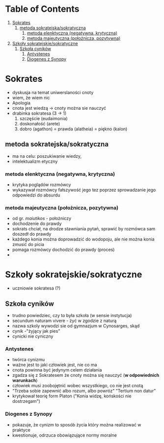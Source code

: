 
# Table of Contents

1.  [Sokrates](#org93db3dd)
    1.  [metoda sokratejska/sokratyczna](#orgfb55b9f)
        1.  [metoda elenktyczna (negatywna, krytyczna)](#orge13d79f)
        2.  [metoda majeutyczna (położnicza, pozytywna)](#orga05cea1)
2.  [Szkoły sokratejskie/sokratyczne](#org9aea95e)
    1.  [Szkoła cyników](#orgf644c68)
        1.  [Antystenes](#orga76947b)
        2.  [Diogenes z Synopy](#org2b2559e)



<a id="org93db3dd"></a>

# Sokrates

-   dyskusja na temat uniwerslaności cnoty
-   wiem, że wiem nic
-   Apologia
-   cnota jest wiedzą → cnoty można sie nauczyć
-   drabinka sokratesa (3 → 1)
    1.  szczęście (eudaimonia)
    2.  doskonałość (arete)
    3.  dobro (agathon) = prawda (alatheia) = piękno (kalon)


<a id="orgfb55b9f"></a>

## metoda sokratejska/sokratyczna

-   ma na celu: poszukiwanie wiedzy,
-   intelektualizm etyczny


<a id="orge13d79f"></a>

### metoda elenktyczna (negatywna, krytyczna)

-   krytyka poglądów rozmówcy
-   wykazywał rozmówcy fałszywość jego tez poprzez sprowadzanie jego odpowiedzi do absurdu


<a id="orga05cea1"></a>

### metoda majeutyczna (położnicza, pozytywna)

-   od gr. *maiutikos* - położniczy
-   dochodzenie do prawdy
-   sokrats chciał, na drodze stawniania pytań, sprawić by rozmówca sam doszedł do prawdy
-   każdego konia można doprowadzić do wodopoju, ale nie można konia zmusić do picia
-   pomaga rozmówcy dochodzić do prawdy (proces)
-   


<a id="org9aea95e"></a>

# Szkoły sokratejskie/sokratyczne

-   uczniowie sokratesa (?)


<a id="orgf644c68"></a>

## Szkoła cyników

-   trudno powiedziec, czy to była szkoła (w sensie instytucja)
-   secundum naturam vivere - żyć w zgodzie z naturą
-   nazwa szkoly wywodzi sie od gymnazjum w Cynosarges, skąd
-   cynik -"żyjący jak pies"
-   cynicki nie cyniczny


<a id="orga76947b"></a>

### Antystenes

-   twórca cynizmu
-   ważne jest to jaki człowiek jest, nie co ma
-   cnota powinna być jedynym celem działania
-   zgadza się z Sokratesem że cnoty można się nauczyć (**w odpowiednich warunkach**)
-   człowiek musi zoobojętnić wobec wszystkiego, co nie jest cnotą
-   "Trzeba sobie zapewnić albo rozum, albo powróz" "Tertium non datur"
-   krytykował teorię form Platon ("Konia widzę, końskości nie dostrzegam")


<a id="org2b2559e"></a>

### Diogenes z Synopy

-   pokazuje, że cynizm to sposób życia który można realizować w praktyce
-   kwestionuje, odrzuca obowiązujące normy moralne

